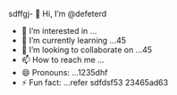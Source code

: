 sdffgj- 👋 Hi, I’m @defeterd
- 👀 I’m interested in ...
- 🌱 I’m currently learning ...45
- 💞️ I’m looking to collaborate on ...45
- 📫 How to reach me ...
- 😄 Pronouns: ...1235dhf
- ⚡ Fun fact: ...refer
sdfdsf53
23465ad63
<!---ddd15345
defeterd/defeterd is a ✨ special ✨ repository because its `README.md` (this file) appears on your GitHub profile.
You can click the Preview link to take a look at your changes.
--->
